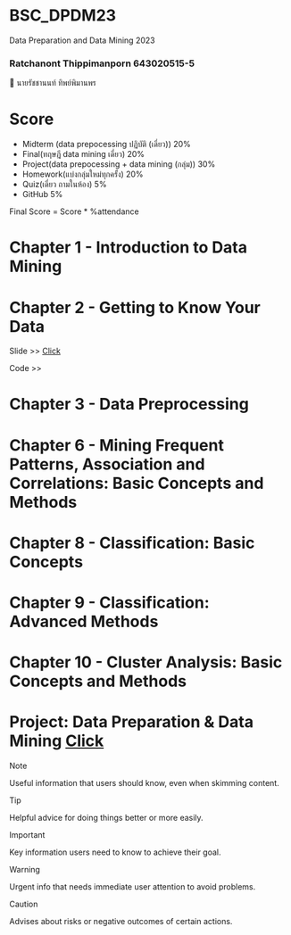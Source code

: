 # BSC_DPDM23
Data Preparation and Data Mining 2023

### Ratchanont Thippimanporn 643020515-5
📌 นายรัชชานนท์ ทิพย์พิมานพร 

# Score
- Midterm (data prepocessing ปฏิบัติ (เดี่ยว)) 20%
- Final(ทฤษฎี data mining เดี่ยว) 20%
- Project(data prepocessing + data mining (กลุ่ม)) 30%
- Homework(แบ่งกลุ่มใหม่ทุกครั้ง) 20%
- Quiz(เดี่ยว ถามในห้อง) 5%
- GitHub 5%

Final Score = Score * %attendance

# Chapter 1 - Introduction to Data Mining

# Chapter 2 - Getting to Know Your Data
Slide >> [Click]()

Code >> 

# Chapter 3 - Data Preprocessing

# Chapter 6 - Mining Frequent Patterns, Association and Correlations: Basic Concepts and Methods

# Chapter 8 - Classification: Basic Concepts

# Chapter 9 - Classification: Advanced Methods

# Chapter 10 - Cluster Analysis: Basic Concepts and Methods


# Project: Data Preparation & Data Mining [Click](https://github.com/Ratchanontt/BSC_DPDM23/blob/main/Project.ipynb)

> [!NOTE]
> Useful information that users should know, even when skimming content.

> [!TIP]
> Helpful advice for doing things better or more easily.

> [!IMPORTANT]
> Key information users need to know to achieve their goal.

> [!WARNING]
> Urgent info that needs immediate user attention to avoid problems.

> [!CAUTION]
> Advises about risks or negative outcomes of certain actions.
